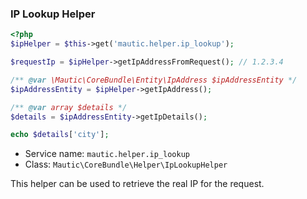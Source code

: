 ### IP Lookup Helper
```php
<?php 
$ipHelper = $this->get('mautic.helper.ip_lookup');

$requestIp = $ipHelper->getIpAddressFromRequest(); // 1.2.3.4

/** @var \Mautic\CoreBundle\Entity\IpAddress $ipAddressEntity */
$ipAddressEntity = $ipHelper->getIpAddress();

/** @var array $details */
$details = $ipAddressEntity->getIpDetails();

echo $details['city'];
```

* Service name: `mautic.helper.ip_lookup`
* Class: `Mautic\CoreBundle\Helper\IpLookupHelper`

This helper can be used to retrieve the real IP for the request.
